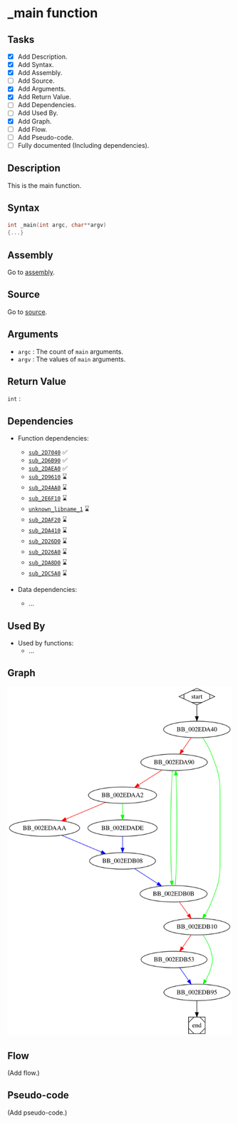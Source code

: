 # \_main function

## Tasks

- [X] Add Description.
- [X] Add Syntax.
- [X] Add Assembly.
- [ ] Add Source.
- [X] Add Arguments.
- [X] Add Return Value.
- [ ] Add Dependencies.
- [ ] Add Used By.
- [X] Add Graph.
- [ ] Add Flow.
- [ ] Add Pseudo-code.
- [ ] Fully documented (Including dependencies).

## Description

This is the main function.

## Syntax

```c
int _main(int argc, char**argv)
{...}
```

## Assembly

Go to [assembly](../asm/_main.asm).

## Source

Go to [source](../cc/_main.cc).

## Arguments

* `argc` : The count of `main` arguments.
* `argv` : The values of `main` arguments.

## Return Value

`int` : 

## Dependencies

* Function dependencies:
  * [`sub_2D7040`](sub_2D7040.md) ✅
  * [`sub_2D6B90`](sub_2D6B90.md) ✅
  * [`sub_2DAEA0`](sub_2DAEA0.md) ✅
  * [`sub_2D9610`](sub_2D9610.md) ⌛
  * [`sub_2D4AA0`](sub_2D4AA0.md) ⌛
  * [`sub_2E6F10`](sub_2E6F10.md) ⌛
  * [`unknown_libname_1`](unknown_libname_1.md) ⌛
  * [`sub_2DAF20`](sub_2DAF20.md) ⌛
  * [`sub_2DA410`](sub_2DA410.md) ⌛
  * [`sub_2D26D0`](sub_2D26D0.md) ⌛
  * [`sub_2D26A0`](sub_2D26A0.md) ⌛
  * [`sub_2DA8D0`](sub_2DA8D0.md) ⌛
  * [`sub_2DC5A0`](sub_2DC5A0.md) ⌛

* Data dependencies:
  * ...

## Used By

* Used by functions:
  * ...


## Graph

![\_main Graph](../svg/_main.svg "_main Graph")


## Flow

(Add flow.)

## Pseudo-code

(Add pseudo-code.)

